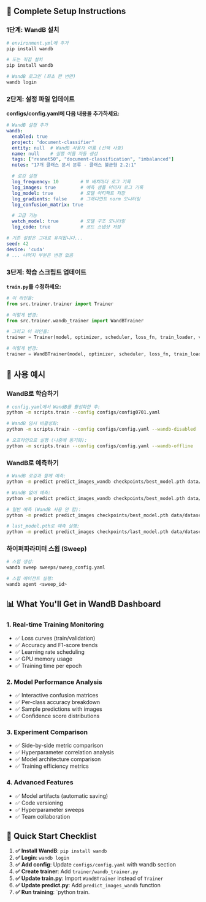 
## 🚀 Complete Setup Instructions

### 1단계: WandB 설치
```bash
# environment.yml에 추가
pip install wandb

# 또는 직접 설치
pip install wandb

# WandB 로그인 (최초 한 번만)
wandb login

```

### 2단계: 설정 파일 업데이트
**configs/config.yaml에 다음 내용을 추가하세요:**

```yaml
# WandB 설정 추가
wandb:
  enabled: true
  project: "document-classifier"
  entity: null  # WandB 사용자 이름 (선택 사항)
  name: null    # 실행 이름 자동 생성
  tags: ["resnet50", "document-classification", "imbalanced"]
  notes: "17개 클래스 문서 분류 - 클래스 불균형 2.2:1"

  # 로깅 설정
  log_frequency: 10        # N 배치마다 로그 기록
  log_images: true         # 예측 샘플 이미지 로그 기록
  log_model: true          # 모델 아티팩트 저장
  log_gradients: false     # 그래디언트 norm 모니터링
  log_confusion_matrix: true

  # 고급 기능
  watch_model: true        # 모델 구조 모니터링
  log_code: true           # 코드 스냅샷 저장

# 기존 설정은 그대로 유지됩니다...
seed: 42
device: 'cuda'
# ... 나머지 부분은 변경 없음
```

### 3단계: 학습 스크립트 업데이트
**`train.py`를 수정하세요:**

```python
# 이 라인을:
from src.trainer.trainer import Trainer

# 이렇게 변경:
from src.trainer.wandb_trainer import WandBTrainer

# 그리고 이 라인을:
trainer = Trainer(model, optimizer, scheduler, loss_fn, train_loader, val_loader, device, config)

# 이렇게 변경:
trainer = WandBTrainer(model, optimizer, scheduler, loss_fn, train_loader, val_loader, device, config)

```

## 🎯 사용 예시

### WandB로 학습하기
```bash
# config.yaml에서 WandB를 활성화한 후:
python -m scripts.train --config configs/config0701.yaml

# WandB 임시 비활성화:
python -m scripts.train --config configs/config.yaml --wandb-disabled

# 오프라인으로 실행 (나중에 동기화):
python -m scripts.train --config configs/config.yaml --wandb-offline
```

### WandB로 예측하기
```bash
# WandB 로깅과 함께 예측:
python -m predict predict_images_wandb checkpoints/best_model.pth data/dataset/test/ --wandb-project document-classifier

# WandB 없이 예측:
python -m predict predict_images_wandb checkpoints/best_model.pth data/dataset/test/

# 일반 예측 (WandB 사용 안 함):
python -m predict predict_images checkpoints/best_model.pth data/dataset/test/

# last_model.pth로 예측 실행:
python -m predict predict_images checkpoints/last_model.pth data/dataset/test/ --output my_last_predictions.csv

```

### 하이퍼파라미터 스윕 (Sweep)
```bash
# 스윕 생성:
wandb sweep sweeps/sweep_config.yaml

# 스윕 에이전트 실행:
wandb agent <sweep_id>

```

## 📊 What You'll Get in WandB Dashboard

### 1. **Real-time Training Monitoring**
- ✅ Loss curves (train/validation)
- ✅ Accuracy and F1-score trends  
- ✅ Learning rate scheduling
- ✅ GPU memory usage
- ✅ Training time per epoch

### 2. **Model Performance Analysis**
- ✅ Interactive confusion matrices
- ✅ Per-class accuracy breakdown
- ✅ Sample predictions with images
- ✅ Confidence score distributions

### 3. **Experiment Comparison**
- ✅ Side-by-side metric comparison
- ✅ Hyperparameter correlation analysis
- ✅ Model architecture comparison
- ✅ Training efficiency metrics

### 4. **Advanced Features**
- ✅ Model artifacts (automatic saving)
- ✅ Code versioning
- ✅ Hyperparameter sweeps
- ✅ Team collaboration

## 🔧 Quick Start Checklist

1. **✅ Install WandB**: `pip install wandb`
2. **✅ Login**: `wandb login`
3. **✅ Add config**: Update `configs/config.yaml` with wandb section
4. **✅ Create trainer**: Add `trainer/wandb_trainer.py`
5. **✅ Update train.py**: Import `WandBTrainer` instead of `Trainer`
6. **✅ Update predict.py**: Add `predict_images_wandb` function
7. **✅ Run training**: `python train.

